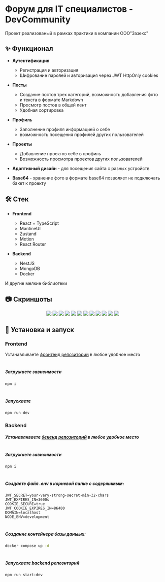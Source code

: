 # Форум для IT специалистов - DevCommunity

Проект реализованый в рамках практики в компании ООО"Зазекс"

## ✨ Функционал

- **Аутентификация**

  - Регистрация и авторизация
  - Шифрование паролей и авторизация через JWT HttpOnly cookies

- **Посты**

  - Создание постов трех категорий, возможность добавления фото и текста в формате Markdown
  - Просмотр постов в общей лент
  - Удобная сортировка

- **Профиль**

  - Заполнение профиля информацией о себе
  - возможность посещения профилей других пользователей

- **Проекты**

  - Добавление проектов себе в профиль
  - Возможность просмотра проектов других пользователей

- **Адаптивный дизайн** - для посещения сайта с разных устройств
- **Base64** - хранение фото в формате base64 позволяет не подключать бакет к проекту

## 🛠 Cтек

- **Frontend**

  - React + TypeScript
  - MantineUI
  - Zustand
  - Motion
  - React Router

- **Backend**
  - NestJS
  - MongoDB
  - Docker

И другие мелкие библиотеки

## 📷 Скриншоты

<p align="center">
  <img src="screenshots/1.png"  />
  <img src="screenshots/2.png"  />
  <img src="screenshots/3.png"  />
  <img src="screenshots/4.png"  />
  <img src="screenshots/5.png"  />
  <img src="screenshots/6.png"  />
  <img src="screenshots/7.png"  />
  <img src="screenshots/8.png"  />
  <img src="screenshots/9.png"  />
  <img src="screenshots/10.png"  />
  <img src="screenshots/11.png"  />
  <img src="screenshots/12.png"  />

</p>

## 🚀 Установка и запуск

### Frontend

Устанавливаете [фронтенд репозиторий](https://github.com/Lyaguh21/DevCommunity) в любое удобное место

#

##### Загружаете зависимости

```bash
npm i
```

#

##### Запускаете

```bash
npm run dev
```

### Backend

##### Устанавливаете [бекенд репозиторий](https://github.com/Lyaguh21/DevBackend) в любое удобное место

#

##### Загружаете зависимости

```bash
npm i
```

#

##### Создаете файл .env в корневой папке c содержимым:

```
JWT_SECRET=your-very-strong-secret-min-32-chars
JWT_EXPIRES_IN=3600s
COOKIE_SECURE=true
JWT_COOKIE_EXPIRES_IN=86400
DOMAIN=localhost
NODE_ENV=development
```

#

##### Создание контейнера базы даныых:

```bash
docker compose up -d
```

#

##### Запускаете backend репозиторий

```bash
npm run start:dev
```
